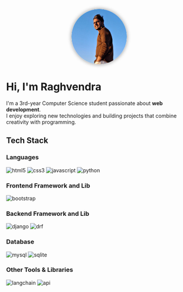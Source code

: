 
<!----------------------------------- About Section ------------------------------------>
<!-- <div>
    <img 
       align="right" 
       src="photo2.png" 
       alt="Coding" 
       width="150" 
       height="150" 
       style="
         border-radius: 50%; 
         border: 2px solid #ccc; 
         box-shadow: 0 0 10px rgba(0,0,0,0.3); 
         object-fit: cover;
       ">
  <h3>Hi, I'm Raghvendra</h3>
  <p>
    I'm a 3rd-year Computer Science student passionate about <b>web development</b>.<br>
    I enjoy exploring new technologies and building projects that combine creativity with programming.
  </p> 
</div> -->

<p align="center">
  <img src="photo2.png" alt="Raghvendra" width="150" height="150" style="border-radius:50%; border:2px solid #ccc; box-shadow:0 0 10px rgba(0,0,0,0.3);">
</p>

# Hi, I'm Raghvendra

I'm a 3rd-year Computer Science student passionate about **web development**.  
I enjoy exploring new technologies and building projects that combine creativity with programming.





<!----------------------------------- Tech Stack Section ------------------------------------>
## Tech Stack
<h3>Languages</h3>
<p>
    <img src="https://img.shields.io/badge/HTML5-E34F26?style=for-the-badge&logo=html5&logoColor=white" alt="html5" />
    <img src="https://img.shields.io/badge/CSS3-1572B6?style=for-the-badge&logo=css3&logoColor=white" alt="css3" />
    <img src="https://img.shields.io/badge/JavaScript-323330?style=for-the-badge&logo=javascript&logoColor=F7DF1E" alt="javascript" />
    <img src="https://img.shields.io/badge/Python-FFD43B?style=for-the-badge&logo=python&logoColor=blue" alt="python" />
</p>
<h3>Frontend Framework and Lib</h3>
<p>
    <img src="https://img.shields.io/badge/Bootstrap-563D7C?style=for-the-badge&logo=bootstrap&logoColor=white" alt="bootstrap" />
</p>
<h3>Backend Framework and Lib</h3>
<p>
    <img src="https://img.shields.io/badge/Django-092E20?style=for-the-badge&logo=django&logoColor=green" alt="django" />
   <img src="https://img.shields.io/badge/Django%20REST%20Framework-092E20?style=for-the-badge&logo=django&logoColor=white" alt="drf" />
</p>
</p>
<h3>Database</h3>
<p>
    <img src="https://img.shields.io/badge/MySQL-005C84?style=for-the-badge&logo=mysql&logoColor=white" alt="mysql" />
    <img src="https://img.shields.io/badge/SQLite-07405E?style=for-the-badge&logo=sqlite&logoColor=white" alt="sqlite" />
</p>
<h3>Other Tools & Libraries</h3>
<p>
  <img src="https://img.shields.io/badge/LangChain-000000?style=for-the-badge&logo=python&logoColor=white" alt="langchain" />
  <img src="https://img.shields.io/badge/API%20Integration-008000?style=for-the-badge&logo=postman&logoColor=white" alt="api" />
</p>

<!----------------------------------- Social Media Links Section ------------------------------------>

<!-- <h2><i>Let's Connect</i></h2>
<p align="left" >
   <a href="https://twitter.com/geekyshow1" target="blank"><img align="center" src="https://raw.githubusercontent.com/rahuldkjain/github-profile-readme-generator/master/src/images/icons/Social/twitter.svg" alt="geekyshow1" height="30" width="40" /></a>
  <a href="https://linkedin.com/in/irenicraj" target="blank"><img align="center" src="https://raw.githubusercontent.com/rahuldkjain/github-profile-readme-generator/master/src/images/icons/Social/linked-in-alt.svg" alt="irenicraj" height="30" width="40" /></a>
  <a href="https://www.facebook.com/GeekyShow" target="blank"><img align="center" src="https://raw.githubusercontent.com/rahuldkjain/github-profile-readme-generator/master/src/images/icons/Social/facebook.svg" alt="geekyshow" height="30" width="40" /></a>
  <a href="https://instagram.com/geekyshow1" target="blank"><img align="center" src="https://raw.githubusercontent.com/rahuldkjain/github-profile-readme-generator/master/src/images/icons/Social/instagram.svg" alt="geekyshow1" height="30" width="40" /></a>
  <a href="https://www.youtube.com/user/GeekyShow1" target="blank"><img align="center" src="https://raw.githubusercontent.com/rahuldkjain/github-profile-readme-generator/master/src/images/icons/Social/youtube.svg" alt="geekyshow1" height="30" width="40" /></a>
  <a href="https://www.geekyshows.com" target="blank"><img align="center" src="https://cdn1.iconfinder.com/data/icons/social-media-vol-3/24/_wordpress-512.png" alt="geekyshows" height="30" width="30" /></a>
</p> -->



